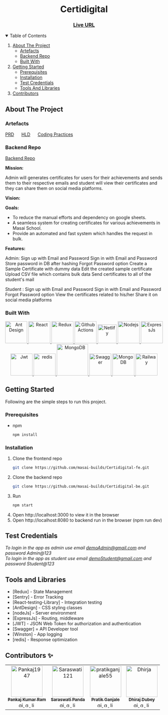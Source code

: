 

<h1 align="center">Certidigital</h1>
<h3 align="center">
	<a href="https://xxx.netlify.app/">Live URL</a>
</h3>

<!-- TABLE OF CONTENTS -->
<details open="open">
  <summary>Table of Contents</summary>
  <ol>
    <li>
      <a href="#about-the-project">About The Project</a>
      <ul>
        <li><a href="#artefacts">Artefacts</a></li>
        <li><a href="#backend-repo">Backend Repo</a></li>
        <li><a href="#built-with">Built With</a></li>
      </ul>
    </li>
    <li>
      <a href="#getting-started">Getting Started</a>
      <ul>
        <li><a href="#prerequisites">Prerequisites</a></li>
        <li><a href="#installation">Installation</a></li>
        <li><a href="#test-credentials">Test Credentials</a></li>
        <li><a href="#tools-and-libraries">Tools And Libraries</a></li>
      </ul>
    </li>
    <li><a href="#contributors">Contributors</a></li>
  </ol>
</details>

## About The Project


### Artefacts

<a href="https://docs.google.com/document/d/1uM4GGe75thJbfEOWeETxDPJqJXx4b0xGXqwMeMfPz1c/edit?usp=sharing" target="_blank">PRD</a>
&nbsp;&nbsp;&nbsp;&nbsp;
<a href="https://drive.google.com/file/d/1ruyvUA4DsRTLm2NK55Fm_RtKaHEDQ-7V/view?usp=share_link" target="_blank">HLD</a>
&nbsp;&nbsp;&nbsp;&nbsp;
<a href="https://docs.google.com/document/d/1iQmorcO_8JAweHCPlkXHV_vVNkKN7WLIf1nZZB4AHR8/edit?usp=sharing" target="_blank">Coding Practices</a>

### Backend Repo

[Backend Repo](https://github.com/masai-builds/Certidigital-be)

**Mission:**

Admin will generates certificates for users for their achievements and sends them to their respective emails and student will view their certificates and they can share them on social media platforms. 

**Vision:**



**Goals:**

- To reduce the manual efforts and dependency on google sheets.
- A seamless system for creating certificates for various achievements in Masai School.
- Provide an automated and fast system which handles the request in bulk.


**Features:**

Admin:
Sign up with Email and Password
Sign in with Email and Password
Store password in DB after hashing
Forgot Password option
Create a Sample Certificate with dummy data
Edit the created sample certificate
Upload CSV file which contains bulk data
Send certificates to all of the student's mail

Student :
Sign up with Email and Password
Sign in with Email and Password
Forgot Password option
View the certificates related to his/her
Share it on social media platforms


### Built With

<p align="center">
	<a href="https://ant.design/">
		<img src="https://gw.alipayobjects.com/zos/rmsportal/KDpgvguMpGfqaHPjicRK.svg" title="Ant Design" height="70">
	</a>
	<a href="https://reactjs.org/">
		<img src="https://res.cloudinary.com/emarat/image/upload/h_150/v1631867520/react-logo_aiqchy.png" title="React" height="70">
	</a>
	<a href="https://redux.js.org/">
		<img src="https://res.cloudinary.com/emarat/image/upload/h_150/v1631867520/redux-logo_g2vd7e.png" title="Redux" height="70">
	</a>
	<a href="https://github.com/features/actions">
		<img src="https://res.cloudinary.com/emarat/image/upload/h_150/v1631867519/github-action-logo_yamrxz.png" title="Github Actions" height="70">
	</a>
	<a href="https://www.netlify.com/">
		<img src="https://res.cloudinary.com/emarat/image/upload/h_150/v1631867519/netlify-logo_i6ye1g.png" title="Netlify" height="60">
	</a>
	<a href="https://nodejs.org/en/">
		<img src="https://cdn-clekk.nitrocdn.com/tkvYXMZryjYrSVhxKeFTeXElceKUYHeV/assets/images/optimized/rev-54b50ac/wp-content/uploads/2020/12/node.js-logo-image-2048x1170.png" title="Nodejs" height="70">
	</a>
	<a href="https://expressjs.com/">
		<img src="https://geekflare.com/wp-content/uploads/2023/01/expressjs-680x220.png" title="ExpressJs" height="70">
	</a>
	<a href="https://jwt.io/">
		<img src="https://miro.medium.com/v2/resize:fit:720/format:webp/0*6VBPajn3pKDYkiuH.png" title="Jwt" height="70">
	</a>
	<a href="https://redis.io/">
		<img src="https://upload.wikimedia.org/wikipedia/en/thumb/6/6b/Redis_Logo.svg/200px-Redis_Logo.svg.png" title="redis" height="70">
	</a>
	<a href="https://www.mongodb.com">
		<img src="https://res.cloudinary.com/hevo/image/upload/f_auto,q_auto/v1626694700/hevo-blog/MongoDB-sm-logo-500x400-1-1.gif" title="MongoDB"      height="100">
	</a>
	<a href="https://swagger.io/">
		<img src="https://upload.wikimedia.org/wikipedia/commons/a/ab/Swagger-logo.png" title="Swagger" height="70">
	</a>
        <a href="https://www.npmjs.com/package/winston">
		<img src="https://avatars.githubusercontent.com/u/9682013?s=280&v=4" title="MongoDB" height="70">
	</a>
	<a href="https://railway.app">
		<img src="https://railway.app/brand/logo-dark.svg" title="Railway" height="70">
	</a>


</p>

<!-- GETTING STARTED -->

## Getting Started

Following are the simple steps to run this project.

### Prerequisites

- npm
  ```sh
  npm install 
  ```



### Installation

1. Clone the frontend repo
   ```sh
   git clone https://github.com/masai-builds/Certidigital-fe.git
   ```
2. Clone the backend repo
   ```sh
   git clone https://github.com/masai-builds/Certidigital-be.git 
   ```
3. Run
   ```sh
   npm start
   ```
4. Open http://localhost:3000 to view it in the browser 
5. Open http://localhost:8080 to backend run in the browser (npm run dev)




## Test Credentials

*To login in the app as admin use email demoAdmin@gmail.com and password Admin@123*  
*To login in the app as student use email demoStudent@gmail.com and password Student@123* 


## Tools and Libraries 

- [Redux] - State Management
- [Sentry] - Error Tracking
- [React-testing-Library] - Integration testing
- [AntDesign] - CSS styling classes
- [nodeJs] - Server environment
- [ExpressJs] - Routing, middleware
- [JWT] - JSON Web Token for authorization and authentication
- [Swagger] = API Developer tool
- [Winston] - App logging 
- [redis] - Response optimization 


## Contributors ✨
<table>
<tr>
    <td align="center">
        <a href="https://github.com/Pankaj1947">
            <img src="https://avatars.githubusercontent.com/u/96759314?v=4" width="100px;" alt="Pankaj1947"/>
            <br />
            <sub><b>Pankaj Kumar Ram</b></sub>
        </a>
        <br />
        <a href="https://github.com/Pankaj1947" title="GitHub">
	   <img src='https://ico.now.sh/github/fff' alt='github' height='15'>
	</a>
	<a href="mailto:pankajkr885@gmail.com" title="Gmail">
	   <img src='https://ico.now.sh/gmail/fff' alt='gmail' height='15'>
	</a>
	<a href="https://www.linkedin.com/in/pankaj-kumar-ram-639437190/" title="LinkedIn">
	   <img src='https://ico.now.sh/linkedin/fff' alt='linkedin' height='15'>
	</a>
    </td>  
      <td align="center">
        <a href="https://github.com/Saraswati121">
            <img src="https://avatars.githubusercontent.com/u/99686266?v=4" width="100px;" alt="Saraswati121"/>
            <br />
            <sub><b>Saraswati Panda</b></sub>
        </a>
        <br />
        <a href="https://github.com/Saraswati121" title="Github">
	   <img src='https://ico.now.sh/github/fff' alt='github' height='15'>
	</a>
	<a href="mailto:gouravmisra6@gmail.com" title="Gmail">
	   <img src='https://ico.now.sh/gmail/fff' alt='gmail' height='15'>
	</a>
	<a href="https://www.linkedin.com/in/saraswati-panda/" title="LinkedIn">
	   <img src='https://ico.now.sh/linkedin/fff' alt='linkedin' height='15'>
	</a>
    </td>  
    <td align="center">
        <a href="https://github.com/pratikganjale55">
            <img src="https://avatars.githubusercontent.com/u/100259765?v=4" width="100px;" alt="pratikganjale55"/>
            <br />
            <sub><b>Pratik Ganjale</b></sub>
        </a>
        <br />
        <a href="https://github.com/pratikganjale55" title="Github">
	   <img src='https://ico.now.sh/github/fff' alt='github' height='15'>
	</a>
	<a href="mailto:pratikganjale55@gmail.com" title="Gmail">
	   <img src='https://ico.now.sh/gmail/fff' alt='gmail' height='15'>
	</a>
	<a href="https://www.linkedin.com/in/pratik-ganjale-4920aa166/" title="LinkedIn">
	   <img src='https://ico.now.sh/linkedin/fff' alt='linkedin' height='15'>
	</a>
    </td>      
    <td align="center">
        <a href="https://github.com/Dhirja">
            <img src="https://avatars.githubusercontent.com/u/99707594?v=4" width="100px;" alt="Dhirja"/>
            <br />
            <sub><b>Dhiraj Dubey</b></sub>
        </a>
        <br />
        <a href="https://github.com/Dhirja" title="Github">
	   <img src='https://ico.now.sh/github/fff' alt='github' height='15'>
	</a>
	<a href="mailto:dhirajdubey19965@gmail.com" title="Gmail">
	   <img src='https://ico.now.sh/gmail/fff' alt='gmail' height='15'>
	</a>
	<a href="https://www.linkedin.com/in/dhiraj-dubey-aa92a1162/" title="LinkedIn">
	   <img src='https://ico.now.sh/linkedin/fff' alt='linkedin' height='15'>
	</a>
    </td>
  </tr>
  </table>
  
